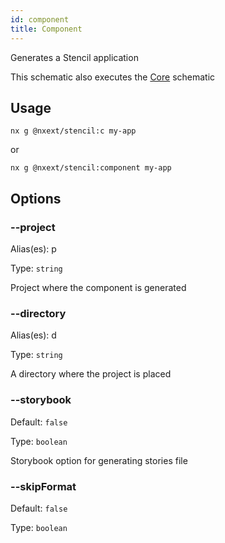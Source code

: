 ```yaml
---
id: component
title: Component
---
```


Generates a Stencil application

This schematic also executes the [Core](core) schematic

## Usage
```
nx g @nxext/stencil:c my-app
```

or

```
nx g @nxext/stencil:component my-app
```

## Options

### --project

Alias(es): p

Type: `string`

Project where the component is generated

### --directory

Alias(es): d

Type: `string`

A directory where the project is placed

### --storybook

Default: `false`

Type: `boolean`

Storybook option for generating stories file

### --skipFormat

Default: `false`

Type: `boolean`
